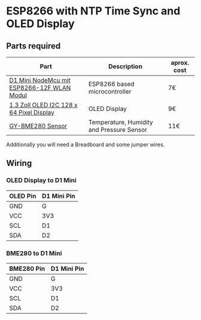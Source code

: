 # ESP8266 with NTP Time Sync and OLED Display

## Parts required

| Part | Description | aprox. cost |
|------|-------------|-------------|
| [D1 Mini NodeMcu mit ESP8266-12F WLAN Modul](https://www.az-delivery.de/products/d1-mini) | ESP8266 based microcontroller | 7€ |
| [1,3 Zoll OLED I2C 128 x 64 Pixel Display](https://www.az-delivery.de/products/1-3zoll-i2c-oled-display) | OLED Display | 9€ |
| [GY-BME280 Sensor](https://www.az-delivery.de/products/gy-bme280) | Temperature, Humidity and Pressure Sensor | 11€ |

Additionally you will need a Breadboard and some jumper wires.

## Wiring

### OLED Display to D1 Mini

| OLED Pin | D1 Mini Pin |
|----------|-------------|
| GND      | G           |
| VCC      | 3V3         |
| SCL      | D1          |
| SDA      | D2          |

### BME280 to D1 Mini

| BME280 Pin | D1 Mini Pin |
|------------|-------------|
| GND        | G           |
| VCC        | 3V3         |
| SCL        | D1          |
| SDA        | D2          |
